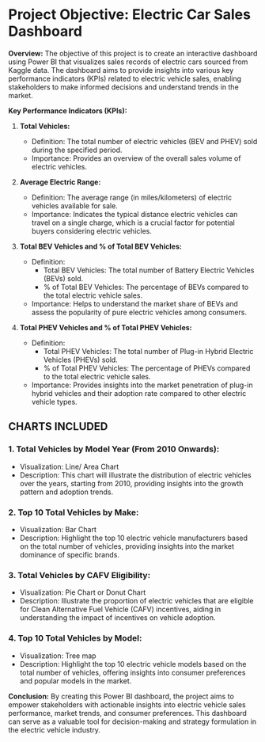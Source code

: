 # Project Objective: Electric Car Sales Dashboard

**Overview:**
The objective of this project is to create an interactive dashboard using Power BI that visualizes sales records of electric cars sourced from Kaggle data. The dashboard aims to provide insights into various key performance indicators (KPIs) related to electric vehicle sales, enabling stakeholders to make informed decisions and understand trends in the market.

**Key Performance Indicators (KPIs):**

1. **Total Vehicles:**
   - Definition: The total number of electric vehicles (BEV and PHEV) sold during the specified period.
   - Importance: Provides an overview of the overall sales volume of electric vehicles.

2. **Average Electric Range:**
   - Definition: The average range (in miles/kilometers) of electric vehicles available for sale.
   - Importance: Indicates the typical distance electric vehicles can travel on a single charge, which is a crucial factor for potential buyers considering electric vehicles.

3. **Total BEV Vehicles and % of Total BEV Vehicles:**
   - Definition: 
     - Total BEV Vehicles: The total number of Battery Electric Vehicles (BEVs) sold.
     - % of Total BEV Vehicles: The percentage of BEVs compared to the total electric vehicle sales.
   - Importance: Helps to understand the market share of BEVs and assess the popularity of pure electric vehicles among consumers.

4. **Total PHEV Vehicles and % of Total PHEV Vehicles:**
   - Definition: 
     - Total PHEV Vehicles: The total number of Plug-in Hybrid Electric Vehicles (PHEVs) sold.
     - % of Total PHEV Vehicles: The percentage of PHEVs compared to the total electric vehicle sales.
   - Importance: Provides insights into the market penetration of plug-in hybrid vehicles and their adoption rate compared to other electric vehicle types.

## CHARTS INCLUDED ##

### 1. Total Vehicles by Model Year (From 2010 Onwards): ###
   - Visualization: Line/ Area Chart  
   - Description: This chart will illustrate the distribution of electric vehicles over the years, starting from 2010, providing insights into the growth pattern and adoption trends.

### 2. Top 10 Total Vehicles by Make: ###
   - Visualization: Bar Chart 
   - Description: Highlight the top 10 electric vehicle manufacturers based on the total number of vehicles, providing insights into the market dominance of specific brands.

### 3. Total Vehicles by CAFV Eligibility: ###
   - Visualization: Pie Chart or Donut Chart
   - Description: Illustrate the proportion of electric vehicles that are eligible for Clean Alternative Fuel Vehicle (CAFV) incentives, aiding in understanding the impact of incentives on vehicle adoption.

### 4. Top 10 Total Vehicles by Model: ###
   - Visualization: Tree map
   - Description: Highlight the top 10 electric vehicle models based on the total number of vehicles, offering insights into consumer preferences and popular models in the market.

**Conclusion:**
By creating this Power BI dashboard, the project aims to empower stakeholders with actionable insights into electric vehicle sales performance, market trends, and consumer preferences. This dashboard can serve as a valuable tool for decision-making and strategy formulation in the electric vehicle industry.

